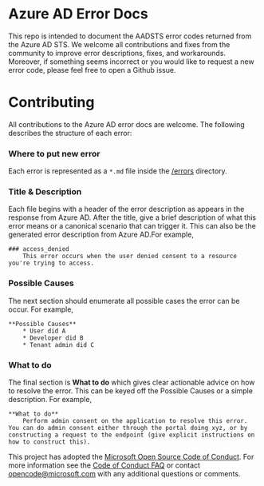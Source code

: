 # Azure AD Error Docs
This repo is intended to document the AADSTS error codes returned from the Azure AD STS.  We welcome all contributions and fixes from the community to improve error descriptions, fixes, and workarounds.  Moreover, if something seems incorrect or you would like to request a new error code, please feel free to open a Github issue. 

# Contributing
All contributions to the Azure AD error docs are welcome. The following describes the structure of each error:

### Where to put new error
Each error is represented as a `*.md` file inside the [/errors](https://github.com/Azure-Samples/active-directory-error-docs/tree/master/errors) directory. 

### Title & Description
Each file begins with a header of the error description as appears in the response from Azure AD.  After the title, give a brief description of what this error means or a canonical scenario that can trigger it.  This can also be the generated error description from Azure AD.For example,

    ### access_denied
        This error occurs when the user denied consent to a resource you're trying to access.   

### Possible Causes
The next section should enumerate all possible cases the error can be occur.  For example, 

    **Possible Causes**
        * User did A
        * Developer did B
        * Tenant admin did C

### What to do
The final section is **What to do** which gives clear actionable advice on how to resolve the error. This can be keyed off the Possible Causes or a simple description. For example,

    **What to do**
        Perform admin consent on the application to resolve this error. You can do admin consent either through the portal doing xyz, or by constructing a request to the endpoint (give explicit instructions on how to construct this). 


This project has adopted the [Microsoft Open Source Code of Conduct](https://opensource.microsoft.com/codeofconduct/). For more information see the [Code of Conduct FAQ](https://opensource.microsoft.com/codeofconduct/faq/) or contact [opencode@microsoft.com](mailto:opencode@microsoft.com) with any additional questions or comments.
